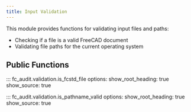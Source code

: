 ```yaml
---
title: Input Validation
---
```


This module provides functions for validating input files and paths:

- Checking if a file is a valid FreeCAD document
- Validating file paths for the current operating system

## Public Functions

::: fc_audit.validation.is_fcstd_file
    options:
      show_root_heading: true
      show_source: true

::: fc_audit.validation.is_pathname_valid
    options:
      show_root_heading: true
      show_source: true
